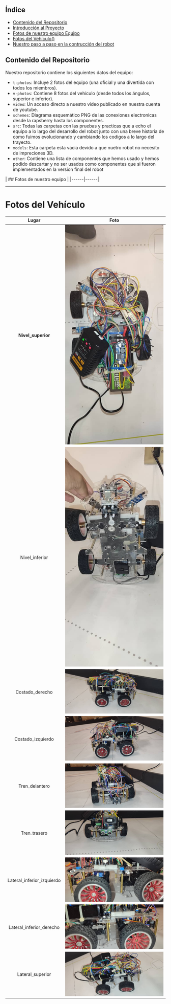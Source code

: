 ##  Índice

* [Contenido del Repositorio](#contenido-del-repositorio)
* [Introducción al Proyecto](#introducción-al-proyecto)
* [Fotos de nuestro equipo Equipo](#fotos-de-equipo)
* [Fotos del Vehículo()](#fotos-del-vehiculo)
* [Nuestro paso a paso en la contrucción del robot](#diseño-de-hardware)

##  Contenido del Repositorio

Nuestro repositorio contiene los siguientes datos del equipo:

* `t-photos`: Incluye 2 fotos del equipo (una oficial y una divertida con todos los miembros).
* `v-photos`: Contiene 8 fotos del vehículo (desde todos los ángulos, superior e inferior).
* `video`: Un acceso directo a nuestro video publicado en nuestra cuenta de youtube.
* `schemes`: Diagrama esquemático PNG de las conexiones electronicas desde la rapsberry hasta los componentes.
* `src`: Todas las carpetas con las pruebas y practicas que a echo el equipo a lo largo del desarrollo del robot junto con una breve historia de como fuimos evolucionando y cambiando los codigos a lo largo del trayecto.
* `models`: Esta carpeta esta vacia devido a que nuetro robot no necesito de impreciones 3D.
* `other`: Contiene una lista de componentes que hemos usado y hemos podido descartar y no ser usados como componentes que si fueron implementados en la version final del robot

| ## Fotos de nuestro equipo |
|------|------|

---

# Fotos del Vehículo
|Lugar|Foto|
|:----:|:----:|
|**Nivel_superior**| ![Nivel_superior](https://github.com/nestoxuy/OSCORP/blob/main/v-photos/Images/Nivel_superior.jpeg)| 
|Nivel_inferior|![Nivel_inferior"](https://github.com/nestoxuy/OSCORP/blob/main/v-photos/Images/Nivel_inferior.jpeg)| 
|Costado_derecho|![Costado_derecho](https://github.com/nestoxuy/OSCORP/blob/main/v-photos/Images/Costado_derecho.jpeg "Costado_derecho")| 
|Costado_izquierdo|![Costado_izquierdo](https://github.com/nestoxuy/OSCORP/blob/main/v-photos/Images/Costado_izquierdo.jpeg "Costado_izquierdo")|
|Tren_delantero|![Tren_delantero](https://github.com/nestoxuy/OSCORP/blob/main/v-photos/Images/Tren_delantero.jpeg "Tren_delantero")|
|Tren_trasero|![Tren_trasero](https://github.com/nestoxuy/OSCORP/blob/main/v-photos/Images/Tren_trasero.jpeg "Tren_trasero") |
|Lateral_inferior_izquierdo|![Lateral_inferior_izquierdo](https://github.com/nestoxuy/OSCORP/blob/main/v-photos/Images/Lateral_izquierdo_inferior.jpeg "Lateral_inferior_izquierdo") 
|Lateral_inferior_derecho|![Lateral_inferior_derecho](https://github.com/nestoxuy/OSCORP/blob/main/v-photos/Images/Lateral_inferior_derecho.jpeg "Lateral_inferior_derecho")
|Lateral_superior|![Lateral_superior](https://github.com/nestoxuy/OSCORP/blob/main/v-photos/Images/Lateral_superior.jpeg "Lateral_superior")|

